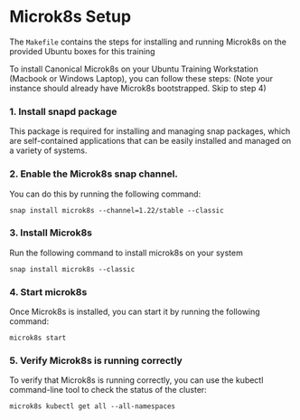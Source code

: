 # Microk8s Setup

The `Makefile` contains the steps for installing and running Microk8s on the provided Ubuntu boxes for this training

To install Canonical Microk8s on your Ubuntu Training Workstation (Macbook or Windows Laptop), you can follow these steps:
(Note your instance should already have Microk8s bootstrapped. Skip to step 4)

### 1. Install snapd package
This package is required for installing and managing snap packages, which are self-contained applications that can be easily installed and managed on a variety of systems.

### 2. Enable the Microk8s snap channel.
You can do this by running the following command:
```
snap install microk8s --channel=1.22/stable --classic
```

### 3. Install Microk8s
Run the following command to install microk8s on your system
```
snap install microk8s --classic
```

### 4. Start microk8s 
Once Microk8s is installed, you can start it by running the following command:
```
microk8s start
```

### 5. Verify Microk8s is running correctly 
To verify that Microk8s is running correctly, you can use the kubectl command-line tool to check the status of the cluster:
```
microk8s kubectl get all --all-namespaces
```